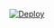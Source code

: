 
[![Deploy](https://www.herokucdn.com/deploy/button.png)](https://heroku.com/deploy?template=https://git.heroku.com/force-record-java.git)
